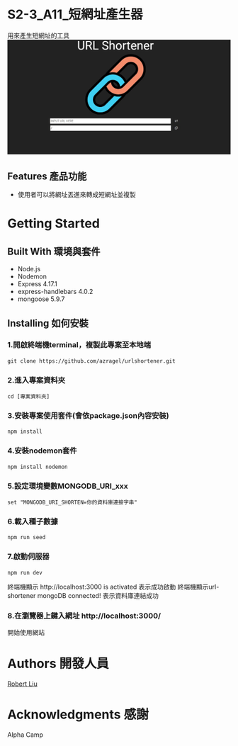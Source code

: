 # S2-3_A11_短網址產生器
用來產生短網址的工具
![MyImage](./index.jpg)



 ## Features 產品功能
  * 使用者可以將網址丟進來轉成短網址並複製

 

# Getting Started

 ## Built With 環境與套件
  * Node.js
  * Nodemon
  * Express 4.17.1
  * express-handlebars 4.0.2
  * mongoose 5.9.7
 


 ## Installing 如何安裝
  ### 1.開啟終端機terminal，複製此專案至本地端
  ```
  git clone https://github.com/azragel/urlshortener.git
  ```

  ### 2.進入專案資料夾
  ```
  cd [專案資料夾]
  ```

  ### 3.安裝專案使用套件(會依package.json內容安裝)
  ```
  npm install 
  ```

  ### 4.安裝nodemon套件
  ```
  npm install nodemon
  ```
  
  ### 5.設定環境變數MONGODB_URI_xxx
  ```
  set "MONGODB_URI_SHORTEN=你的資料庫連接字串"
  ```

  ### 6.載入種子數據
  ```
  npm run seed
  ```

  ### 7.啟動伺服器
  ```
  npm run dev
  ```
  終端機顯示 http://localhost:3000 is activated 表示成功啟動
  終端機顯示url-shortener mongoDB connected! 表示資料庫連結成功

  ### 8.在瀏覽器上鍵入網址 http://localhost:3000/
  開始使用網站
  

# Authors 開發人員
[Robert Liu](https://github.com/azragel)

# Acknowledgments 感謝
Alpha Camp 


